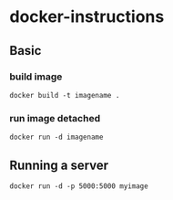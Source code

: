 # docker-instructions

## Basic
### build image
```docker build -t imagename .```

### run image detached
```docker run -d imagename```

## Running a server
```docker run -d -p 5000:5000 myimage```
